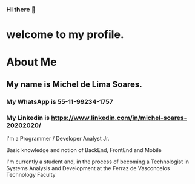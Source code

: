 ### Hi there 👋
# welcome to my profile.


# About Me
## My name is Michel de Lima Soares.

### My WhatsApp is 55-11-99234-1757
### My Linkedin is https://www.linkedin.com/in/michel-soares-20202020/


I'm a Programmer / Developer Analyst Jr.

Basic knowledge and notion of BackEnd, FrontEnd and Mobile

I'm currently a student and, in the process of becoming a Technologist in Systems Analysis and Development at the Ferraz de Vasconcelos Technology Faculty

<!--
**MichelLimaSoares/MichelLimaSoares** is a ✨ _special_ ✨ repository because its `README.md` (this file) appears on your GitHub profile.

Here are some ideas to get you started:

- 🔭 I’m currently working on ...
- 🌱 I’m currently learning ...
- 👯 I’m looking to collaborate on ...
- 🤔 I’m looking for help with ...
- 💬 Ask me about ...
- 📫 How to reach me: ...
- 😄 Pronouns: ...
- ⚡ Fun fact: ...
-->

